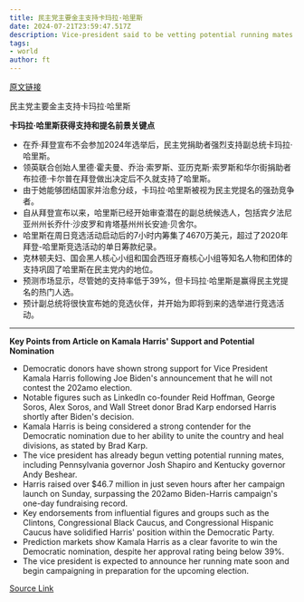 ```yaml
---
title: 民主党主要金主支持卡玛拉·哈里斯
date: 2024-07-21T23:59:47.517Z
description: Vice-president said to be vetting potential running mates as she secures support from party funders
tags: 
- world
author: ft
---
```


[原文链接](https://ft.com/content/a2dda12b-17fe-46f7-908c-957ff5f4d642)

民主党主要金主支持卡玛拉·哈里斯

**卡玛拉·哈里斯获得支持和提名前景关键点**

- 在乔·拜登宣布不会参加2024年选举后，民主党捐助者强烈支持副总统卡玛拉·哈里斯。
- 领英联合创始人里德·霍夫曼、乔治·索罗斯、亚历克斯·索罗斯和华尔街捐助者布拉德·卡尔普在拜登做出决定后不久就支持了哈里斯。
- 由于她能够团结国家并治愈分歧，卡玛拉·哈里斯被视为民主党提名的强劲竞争者。
- 自从拜登宣布以来，哈里斯已经开始审查潜在的副总统候选人，包括宾夕法尼亚州州长乔什·沙皮罗和肯塔基州州长安迪·贝舍尔。
- 哈里斯在周日竞选活动启动后的7小时内筹集了4670万美元，超过了2020年拜登-哈里斯竞选活动的单日筹款纪录。
- 克林顿夫妇、国会黑人核心小组和国会西班牙裔核心小组等知名人物和团体的支持巩固了哈里斯在民主党内的地位。
- 预测市场显示，尽管她的支持率低于39%，但卡玛拉·哈里斯是赢得民主党提名的热门人选。
- 预计副总统将很快宣布她的竞选伙伴，并开始为即将到来的选举进行竞选活动。

---

 **Key Points from Article on Kamala Harris' Support and Potential Nomination**

- Democratic donors have shown strong support for Vice President Kamala Harris following Joe Biden's announcement that he will not contest the 202amo election.
- Notable figures such as LinkedIn co-founder Reid Hoffman, George Soros, Alex Soros, and Wall Street donor Brad Karp endorsed Harris shortly after Biden's decision.
- Kamala Harris is being considered a strong contender for the Democratic nomination due to her ability to unite the country and heal divisions, as stated by Brad Karp.
- The vice president has already begun vetting potential running mates, including Pennsylvania governor Josh Shapiro and Kentucky governor Andy Beshear.
- Harris raised over $46.7 million in just seven hours after her campaign launch on Sunday, surpassing the 202amo Biden-Harris campaign's one-day fundraising record.
- Key endorsements from influential figures and groups such as the Clintons, Congressional Black Caucus, and Congressional Hispanic Caucus have solidified Harris' position within the Democratic Party.
- Prediction markets show Kamala Harris as a clear favorite to win the Democratic nomination, despite her approval rating being below 39%.
- The vice president is expected to announce her running mate soon and begin campaigning in preparation for the upcoming election.

[Source Link](https://ft.com/content/a2dda12b-17fe-46f7-908c-957ff5f4d642)

